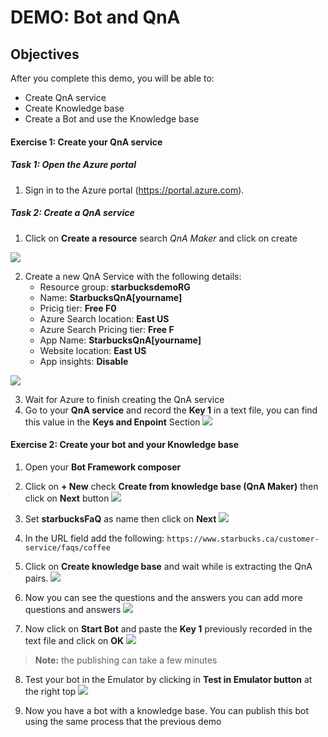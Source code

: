 # DEMO: Bot and QnA

## Objectives

After you complete this demo, you will be able to:
- Create QnA service
- Create Knowledge base
- Create a Bot and use the Knowledge base

#### Exercise 1: Create your QnA service

##### Task 1: Open the Azure portal

1.  Sign in to the Azure portal (<https://portal.azure.com>).

##### Task 2: Create a QnA service

1. Click on **Create a resource** search *QnA Maker* and click on create

![](images/1.jpg)

2. Create a new QnA Service with the following details:
   - Resource group: **starbucksdemoRG**
   - Name: **StarbucksQnA[yourname]**
   - Pricig tier: **Free F0**
   - Azure Search location: **East US**
   - Azure Search Pricing tier: **Free F**
   - App Name: **StarbucksQnA[yourname]**
   - Website location: **East US**
   - App insights: **Disable**

![](images/2.jpg)

3. Wait for Azure to finish creating the QnA service
4. Go to your **QnA service** and record the **Key 1** in a text file, you can find this value in the **Keys and Enpoint** Section
    ![](images/3.jpg)

#### Exercise 2: Create your bot and your Knowledge base

1. Open your **Bot Framework composer**
2. Click on **+ New** check **Create from knowledge base (QnA Maker)** then click on **Next** button
   ![](images/4.jpg)

3. Set **starbucksFaQ** as name then click on **Next**
    ![](images/5.jpg)

4. In the URL field add the following:
   ``https://www.starbucks.ca/customer-service/faqs/coffee``
5. Click on **Create knowledge base** and wait while is extracting the QnA pairs.
    ![](images/6.jpg)

6. Now you can see the questions and the answers you can add more questions and answers
    ![](images/7.jpg)

7. Now click on **Start Bot** and paste the **Key 1** previously recorded in the text file and click on **OK**
    ![](images/8.jpg)

> **Note:** the publishing can take a few minutes

8. Test your bot in the Emulator by clicking in **Test in Emulator button** at the right top
    ![](images/9.jpg)

9. Now you have a bot with a knowledge base. You can publish this bot using the same process that the previous demo